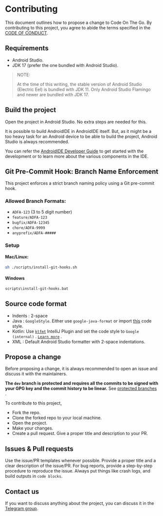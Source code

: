 # Contributing

This document outlines how to propose a change to Code On The Go. By contributing to this project, you
agree to abide the terms specified in the [CODE OF CONDUCT](./CODE_OF_CONDUCT.md).

## Requirements

- Android Studio.
- JDK 17 (prefer the one bundled with Android Studio).

> NOTE:
>
> At the time of this writing, the stable version of Android Studio (Electric Eel) is bundled with
> JDK 11. Only Android Studio Flamingo and newer are bundled with JDK 17.

## Build the project

Open the project in Android Studio. No extra steps are needed for this.

It is possible to build AndroidIDE in AndroidIDE itself. But, as it might be a too heavy task for an
Android device to be able to build the project, Android Studio is always recommended.

You can refer the [AndroidIDE Developer Guide](https://docs.androidide.com/developer/index.html) to
get started with the development or to learn more about the various components in the IDE. 

## Git Pre-Commit Hook: Branch Name Enforcement

This project enforces a strict branch naming policy using a Git pre-commit hook.

### Allowed Branch Formats:
- `ADFA-123` (3 to 5 digit number)
- `feature/ADFA-123`
- `bugfix/ADFA-12345`
- `chore/ADFA-9999`
- `anyprefix/ADFA-#####`

### Setup

#### Mac/Linux:
```bash
sh ./scripts/install-git-hooks.sh
````

#### Windows
```bash
scripts\install-git-hooks.bat
````
## Source code format

- Indents : 2-space
- Java : `GoogleStyle`. Either use `google-java-format` or
  import [this](https://raw.githubusercontent.com/google/styleguide/gh-pages/intellij-java-google-style.xml)
  code style.
- Kotlin: Use [`ktfmt`](https://plugins.jetbrains.com/plugin/14912-ktfmt) IntelliJ Plugin and set
  the code style to `Google (internal)`
  . [`Learn more`](https://github.com/facebook/ktfmt#intellij-android-studio-and-other-jetbrains-ides)
  .
- XML : Default Android Studio formatter with 2-space indentations.

## Propose a change

Before proposing a change, it is always recommended to open an issue and discuss it with the
maintainers.

**The `dev` branch is protected and requires all the commits to be signed with your GPG key and the
commit history to be linear.**
See [protected branches](https://docs.github.com/en/repositories/configuring-branches-and-merges-in-your-repository/defining-the-mergeability-of-pull-requests/about-protected-branches)
.

To contribute to this project,

- Fork the repo.
- Clone the forked repo to your local machine.
- Open the project.
- Make your changes.
- Create a pull request. Give a proper title and description to your PR.

## Issues & Pull requests

Use the issue/PR templates whenever possible. Provide a proper title and a clear description of the
issue/PR. For bug reports, provide a step-by-step procedure to reproduce the issue. Always put
things like crash
logs, and build outputs in `code blocks`.

## Contact us

If you want to discuss anything about the project, you can discuss it in
the [Telegram group](https://t.me/androidide_discussions).



